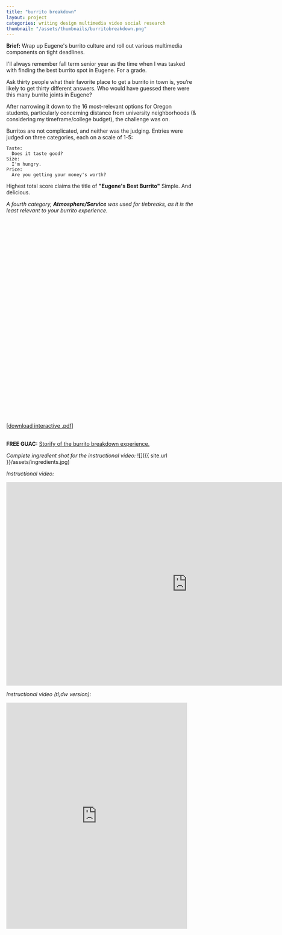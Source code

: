 ```yaml
---
title: "burrito breakdown"
layout: project
categories: writing design multimedia video social research
thumbnail: "/assets/thumbnails/burritobreakdown.png"
---
```



**Brief:** Wrap up Eugene's burrito culture and roll out various multimedia components on tight deadlines.


I'll always remember fall term senior year as the time when I was tasked with finding the best burrito spot in Eugene. For a grade.

Ask thirty people what their favorite place to get a burrito in town is, you’re likely to get thirty different answers. Who would have guessed there were this many burrito joints in Eugene?

After narrowing it down to the 16 most-relevant options for Oregon students, particularly concerning distance from university neighborhoods (& considering my timeframe/college budget), the challenge was on.

Burritos are not complicated, and neither was the judging.
Entries were judged on three categories, each on a scale of 1-5:

    Taste:
      Does it taste good?
    Size:
      I'm hungry.
    Price:
      Are you getting your money's worth?

Highest total score claims the title of **"Eugene's Best Burrito"**
Simple. And delicious.

_A fourth category, **Atmosphere/Service** was used for tiebreaks, as it is the least relevant to your burrito experience._

<div data-configid="10301778/7116069" style="width: 960px; height: 540px;" class="issuuembed"></div><script type="text/javascript" src="//e.issuu.com/embed.js" async="true"></script>
<a href="https://db.tt/0pLwT9XF" target="_blank">[download interactive .pdf]</a>

<br>
<br>

**FREE GUAC:**
<a href="http://storify.com/its_tanner/burritobreakdown" target="_blank">Storify of the burrito breakdown experience.</a>

<i>Complete ingredient shot for the instructional video:</i>
![]({{ site.url }}/assets/ingredients.jpg)

<i>Instructional video:</i><br>
<iframe width="960" height="540" src="https://www.youtube.com/embed/xhDeCCvKqhw" frameborder="0" allowfullscreen></iframe>
<br>


<i>Instructional video (tl;dw version):</i><br>
<iframe class="vine-embed" width="480" height="600" src="https://vine.co/v/hjdtpTddjJl/embed/simple" frameborder="0" allowfullscreen></iframe><script async src="//platform.vine.co/static/scripts/embed.js" charset="utf-8"></script>
